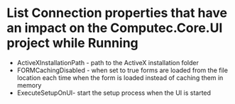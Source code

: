 # List Connection properties that have an impact on the Computec.Core.UI project while Running
* ActiveXInstallationPath - path to the ActiveX installation folder 
* FORMCachingDisabled - when set to true forms are loaded from the file location each time when the form is loaded instead of caching them in memory
* ExecuteSetupOnUI- start the setup process when the UI is started 